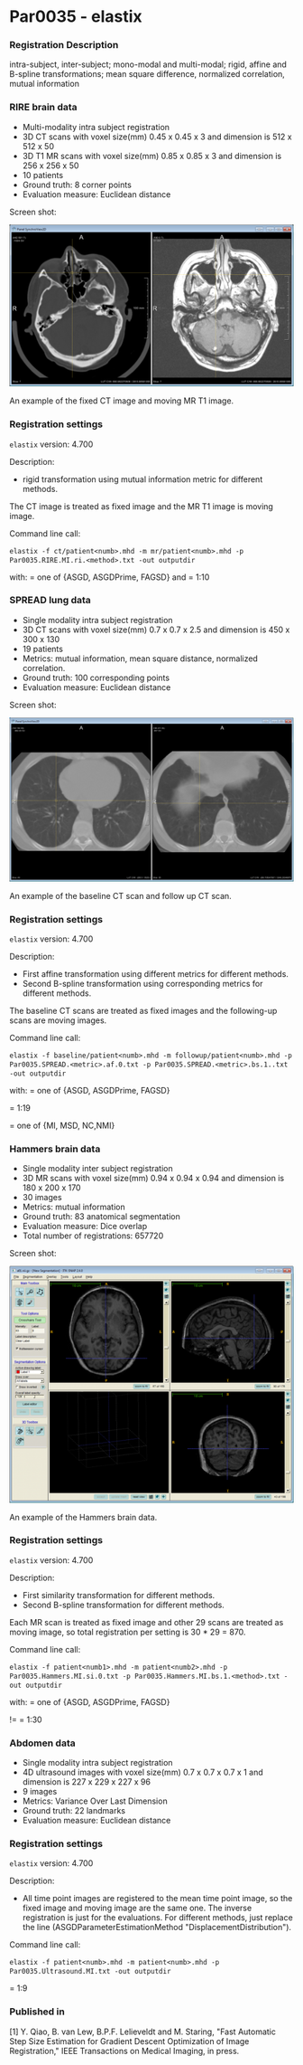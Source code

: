 # Par0035 - elastix

###  Registration Description
intra-subject, inter-subject; mono-modal and multi-modal; rigid, affine and B-spline transformations; mean square difference, normalized correlation, mutual information	

###  RIRE brain data

* Multi-modality intra subject registration
* 3D CT scans with voxel size(mm) 0.45 x 0.45 x 3 and dimension is 512 x 512 x 50
* 3D T1 MR scans with voxel size(mm) 0.85 x 0.85 x 3 and dimension is 256 x 256 x 50
* 10 patients
* Ground truth: 8 corner points
* Evaluation measure: Euclidean distance

Screen shot:

![alt-text](0035RIREdata.png)

An example of the fixed CT image and moving MR T1 image.

###  Registration settings

`elastix` version: 4.700

Description:

* rigid transformation using mutual information metric for different methods.

The CT image is treated as fixed image and the MR T1 image is moving image.

Command line call:


    elastix -f ct/patient<numb>.mhd -m mr/patient<numb>.mhd -p Par0035.RIRE.MI.ri.<method>.txt -out outputdir


with: <method> = one of {ASGD, ASGDPrime, FAGSD} and <numb>  = 1:10

###  SPREAD lung data

* Single modality intra subject registration
* 3D CT scans with voxel size(mm) 0.7 x 0.7 x 2.5 and dimension is 450 x 300 x 130
* 19 patients
* Metrics: mutual information, mean square distance, normalized correlation.
* Ground truth: 100 corresponding points
* Evaluation measure: Euclidean distance

Screen shot:

![alt-text](0035SPREADLungCT.png)

An example of the baseline CT scan and follow up CT scan.

###  Registration settings

`elastix` version: 4.700

Description:

* First affine transformation using different metrics for different methods.
* Second B-spline transformation using corresponding metrics for different methods.

The baseline CT scans are treated as fixed images and the following-up scans are moving images.

Command line call:


    elastix -f baseline/patient<numb>.mhd -m followup/patient<numb>.mhd -p Par0035.SPREAD.<metric>.af.0.txt -p Par0035.SPREAD.<metric>.bs.1..txt -out outputdir


with: <method> = one of {ASGD, ASGDPrime, FAGSD}

 <numb> = 1:19

 <metric> = one of {MI, MSD, NC,NMI}

###  Hammers brain data

* Single modality inter subject registration
* 3D MR scans with voxel size(mm) 0.94 x 0.94 x 0.94 and dimension is 180 x 200 x 170
* 30 images
* Metrics: mutual information
* Ground truth: 83 anatomical segmentation
* Evaluation measure: Dice overlap
* Total number of registrations: 657720

Screen shot:

![alt-text](HammersBrain.png)

An example of the Hammers brain data.

###  Registration settings

`elastix` version: 4.700

Description:

* First similarity transformation for different methods.
* Second B-spline transformation for different methods.

Each MR scan is treated as fixed image and other 29 scans are treated as moving image, so total registration per setting is 30 * 29 = 870.

Command line call:


    elastix -f patient<numb1>.mhd -m patient<numb2>.mhd -p Par0035.Hammers.MI.si.0.txt -p Par0035.Hammers.MI.bs.1.<method>.txt -out outputdir


with: <method> = one of {ASGD, ASGDPrime, FAGSD}

<numb1> != <numb2> = 1:30

###  Abdomen data

* Single modality intra subject registration
* 4D ultrasound images with voxel size(mm) 0.7 x 0.7 x 0.7 x 1 and dimension is 227 x 229 x 227 x 96
* 9 images
* Metrics: Variance Over Last Dimension
* Ground truth: 22 landmarks
* Evaluation measure: Euclidean distance

###  Registration settings

`elastix` version: 4.700

Description:

* All time point images are registered to the mean time point image, so the fixed image and moving image are the same one. The inverse registration is just for the evaluations. For different methods, just replace the line (ASGDParameterEstimationMethod "DisplacementDistribution").

Command line call:


    elastix -f patient<numb>.mhd -m patient<numb>.mhd -p Par0035.Ultrasound.MI.txt -out outputdir


 <numb> = 1:9

###  Published in

[1] Y. Qiao, B. van Lew, B.P.F. Lelieveldt and M. Staring, "Fast Automatic Step Size Estimation for Gradient Descent Optimization of Image Registration," IEEE Transactions on Medical Imaging, in press.

